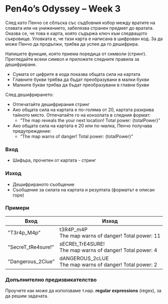 # Pen4o’s Odyssey – Week 3

След като Пенчо се сблъска със съдбовния избор между вратите на славата или на унижението, забелязва странен предмет до вратата. Оказва се, че това е карта, която съдържа ключ към следващото съкровище. Уловката е, че тази карта е написана в шифрован код. 
За да може Пенчо да продължи, трябва да успее да го дешифрира.

Напишете функция, която приема поредица от символи (стринг). Прегледайте всеки символ и приложете следните правила за дешифриране.

- Сумата от цифрите в кода показва общата сила на картата
- Главните букви трябва да бъдат преобразувани в малки букви
- Малките букви трябва да бъдат преобразувани в главни букви

След дешифрирането:

- Отпечатайте дешифрирания стринг
- Ако общата сила на картата е по-голяма от 20, картата разкрива тайното място. Отпечатайте го на конзолата в следния формат:
    - “The map reveals the your next location! Total power: {totalPower}”
- Ако общата сила на картата е 20 или по-малка, Пенчо получава предупреждение:
    - “The map warns of danger! Total power: {totalPower}”

### Вход

- Шифъра, прочетен от картата - стринг

### Изход

- Дешифрираното съобщение
- Съобщение за силата на картата и резултата (форматът е описан горе)

### Примери

| **Вход** | **Изход** |
| --- | --- |
| "T3r4p_M4p” | t3R4P_m4P<br />The map warns of danger! Total power: 11 |
| "SecreT_tRe4sure!” | sECREt_TrE4SURE!<br />The map warns of danger! Total power: 4 |
| "Dangerous_2Clue” | dANGEROUS_2cLUE<br />The map warns of danger! Total power: 2 |

### Допълнително предизвикателство

Проучете как може да използваме т.нар. **regular expressions** (regex), за да решим задачата.